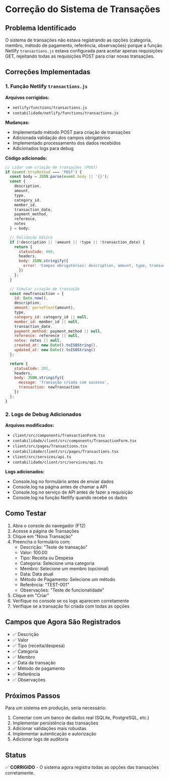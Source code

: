# Correção do Sistema de Transações

## Problema Identificado

O sistema de transações não estava registrando as opções (categoria, membro, método de pagamento, referência, observações) porque a função Netlify `transactions.js` estava configurada para aceitar apenas requisições GET, rejeitando todas as requisições POST para criar novas transações.

## Correções Implementadas

### 1. Função Netlify `transactions.js`

**Arquivos corrigidos:**
- `netlify/functions/transactions.js`
- `contabilidade/netlify/functions/transactions.js`

**Mudanças:**
- Implementado método POST para criação de transações
- Adicionada validação dos campos obrigatórios
- Implementado processamento dos dados recebidos
- Adicionados logs para debug

**Código adicionado:**
```javascript
// Lidar com criação de transações (POST)
if (event.httpMethod === 'POST') {
  const body = JSON.parse(event.body || '{}');
  const { 
    description, 
    amount, 
    type, 
    category_id, 
    member_id, 
    transaction_date, 
    payment_method, 
    reference, 
    notes 
  } = body;

  // Validação básica
  if (!description || !amount || !type || !transaction_date) {
    return {
      statusCode: 400,
      headers,
      body: JSON.stringify({ 
        error: 'Campos obrigatórios: description, amount, type, transaction_date' 
      })
    };
  }

  // Simular criação de transação
  const newTransaction = {
    id: Date.now(),
    description,
    amount: parseFloat(amount),
    type,
    category_id: category_id || null,
    member_id: member_id || null,
    transaction_date,
    payment_method: payment_method || null,
    reference: reference || null,
    notes: notes || null,
    created_at: new Date().toISOString(),
    updated_at: new Date().toISOString()
  };

  return {
    statusCode: 201,
    headers,
    body: JSON.stringify({
      message: 'Transação criada com sucesso',
      transaction: newTransaction
    })
  };
}
```

### 2. Logs de Debug Adicionados

**Arquivos modificados:**
- `client/src/components/TransactionForm.tsx`
- `contabilidade/client/src/components/TransactionForm.tsx`
- `client/src/pages/Transactions.tsx`
- `contabilidade/client/src/pages/Transactions.tsx`
- `client/src/services/api.ts`
- `contabilidade/client/src/services/api.ts`

**Logs adicionados:**
- Console.log no formulário antes de enviar dados
- Console.log na página antes de chamar a API
- Console.log no serviço de API antes de fazer a requisição
- Console.log na função Netlify quando recebe os dados

## Como Testar

1. Abra o console do navegador (F12)
2. Acesse a página de Transações
3. Clique em "Nova Transação"
4. Preencha o formulário com:
   - Descrição: "Teste de transação"
   - Valor: 100.00
   - Tipo: Receita ou Despesa
   - Categoria: Selecione uma categoria
   - Membro: Selecione um membro (opcional)
   - Data: Data atual
   - Método de Pagamento: Selecione um método
   - Referência: "TEST-001"
   - Observações: "Teste de funcionalidade"
5. Clique em "Criar"
6. Verifique no console se os logs aparecem corretamente
7. Verifique se a transação foi criada com todas as opções

## Campos que Agora São Registrados

- ✅ Descrição
- ✅ Valor
- ✅ Tipo (receita/despesa)
- ✅ Categoria
- ✅ Membro
- ✅ Data da transação
- ✅ Método de pagamento
- ✅ Referência
- ✅ Observações

## Próximos Passos

Para um sistema em produção, seria necessário:
1. Conectar com um banco de dados real (SQLite, PostgreSQL, etc.)
2. Implementar persistência das transações
3. Adicionar validações mais robustas
4. Implementar autenticação e autorização
5. Adicionar logs de auditoria

## Status

✅ **CORRIGIDO** - O sistema agora registra todas as opções das transações corretamente.
